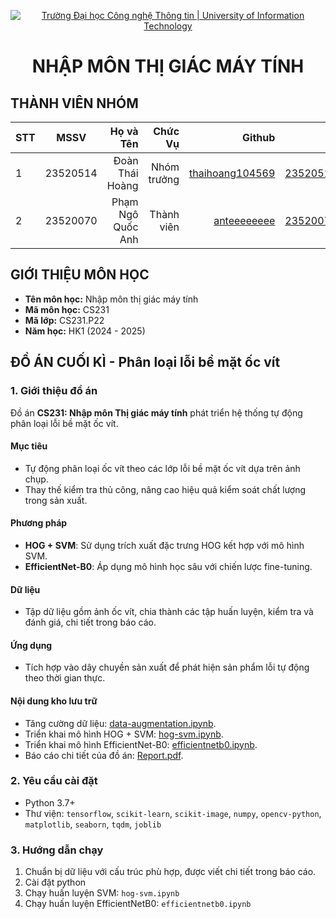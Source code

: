 <!-- Banner -->
<p align="center">
  <a href="https://www.uit.edu.vn/" title="Trường Đại học Công nghệ Thông tin" style="border: none;">
    <img src="https://i.imgur.com/WmMnSRt.png" alt="Trường Đại học Công nghệ Thông tin | University of Information Technology">
  </a>
</p>

<h1 align="center"><b>NHẬP MÔN THỊ GIÁC MÁY TÍNH</b></h>

## THÀNH VIÊN NHÓM
| STT    | MSSV          | Họ và Tên              |Chức Vụ    | Github                                                  | Email                   |
| ------ |:-------------:| ----------------------:|----------:|--------------------------------------------------------:|-------------------------:
| 1      | 23520514      | Đoàn Thái Hoàng        |Nhóm trưởng|[thaihoang104569](https://github.com/thaihoang104569)    |23520514@gm.uit.edu.vn   |
| 2      | 23520070      | Phạm Ngô Quốc Anh      |Thành viên |[anteeeeeeee](https://github.com/anteeeeeeee)            |23520070@gm.uit.edu.vn   |

## GIỚI THIỆU MÔN HỌC
* **Tên môn học:** Nhập môn thị giác máy tính
* **Mã môn học:** CS231
* **Mã lớp:** CS231.P22
* **Năm học:** HK1 (2024 - 2025)
  
## ĐỒ ÁN CUỐI KÌ - Phân loại lỗi bề mặt ốc vít

### 1. Giới thiệu đồ án
Đồ án **CS231: Nhập môn Thị giác máy tính** phát triển hệ thống tự động phân loại lỗi bề mặt ốc vít.
#### Mục tiêu
- Tự động phân loại ốc vít theo các lớp lỗi bề mặt ốc vít dựa trên ảnh chụp.
- Thay thế kiểm tra thủ công, nâng cao hiệu quả kiểm soát chất lượng trong sản xuất.

#### Phương pháp
- **HOG + SVM**: Sử dụng trích xuất đặc trưng HOG kết hợp với mô hình SVM.
- **EfficientNet-B0**: Áp dụng mô hình học sâu với chiến lược fine-tuning.

#### Dữ liệu
- Tập dữ liệu gồm ảnh ốc vít, chia thành các tập huấn luyện, kiểm tra và đánh giá, chi tiết trong báo cáo.

#### Ứng dụng
- Tích hợp vào dây chuyền sản xuất để phát hiện sản phẩm lỗi tự động theo thời gian thực.

#### Nội dung kho lưu trữ
- Tăng cường dữ liệu: [data-augmentation.ipynb](https://github.com/thaihoang104569/CS231.P22/blob/main/Final%20Project/Code/data-augmentation.ipynb).
- Triển khai mô hình HOG + SVM: [hog-svm.ipynb](https://github.com/thaihoang104569/CS231.P22/blob/main/Final%20Project/Code/hog-svm.ipynb).
- Triển khai mô hình EfficientNet-B0: [efficientnetb0.ipynb](https://github.com/thaihoang104569/CS231.P22/blob/main/Final%20Project/Code/efficientnetb0.ipynb).
- Báo cáo chi tiết của đồ án: [Report.pdf](https://github.com/thaihoang104569/CS231.P22/blob/main/Final%20Project/Report.pdf).

### 2. Yêu cầu cài đặt
- Python 3.7+
- Thư viện: `tensorflow`, `scikit-learn`, `scikit-image`, `numpy`, `opencv-python`, `matplotlib`, `seaborn`, `tqdm`, `joblib`

### 3. Hướng dẫn chạy
1. Chuẩn bị dữ liệu với cấu trúc phù hợp, được viết chi tiết trong báo cáo.
2. Cài đặt python
3. Chạy huấn luyện SVM: `hog-svm.ipynb`
4. Chạy huấn luyện EfficientNetB0: `efficientnetb0.ipynb`
